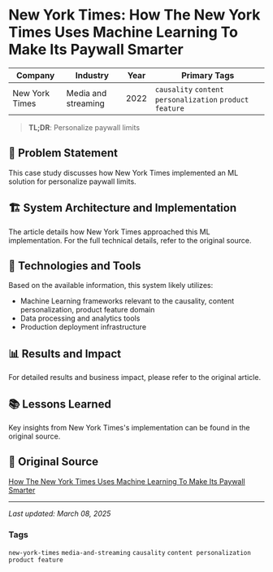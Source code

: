 # New York Times: How The New York Times Uses Machine Learning To Make Its Paywall Smarter

| Company | Industry | Year | Primary Tags | 
|---------|----------|------|--------------|
| New York Times | Media and streaming | 2022 | `causality` `content personalization` `product feature` |

> **TL;DR**: Personalize paywall limits

## 📝 Problem Statement

This case study discusses how New York Times implemented an ML solution for personalize paywall limits.

## 🏗️ System Architecture and Implementation

The article details how New York Times approached this ML implementation. For the full technical details, refer to the original source.

## 🔧 Technologies and Tools

Based on the available information, this system likely utilizes:

- Machine Learning frameworks relevant to the causality, content personalization, product feature domain
- Data processing and analytics tools
- Production deployment infrastructure

## 📊 Results and Impact

For detailed results and business impact, please refer to the original article.

## 📚 Lessons Learned

Key insights from New York Times's implementation can be found in the original source.

## 🔗 Original Source

[How The New York Times Uses Machine Learning To Make Its Paywall Smarter](https://open.nytimes.com/how-the-new-york-times-uses-machine-learning-to-make-its-paywall-smarter-e5771d5f46f8)

---

*Last updated: March 08, 2025*

### Tags

`new-york-times` `media-and-streaming` `causality` `content personalization` `product feature`

